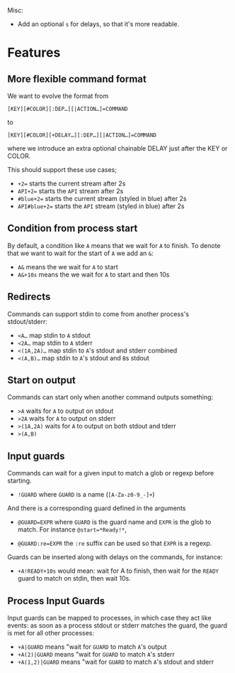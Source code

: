 Misc:
- Add an optional `s` for delays, so that it's more readable.

# Features

## More flexible command format


We want to evolve the format from

```
[KEY][#COLOR][:DEP…][|ACTION…]=COMMAND
```

to

```
[KEY][#COLOR][+DELAY…][:DEP…][|ACTION…]=COMMAND
```

where we introduce an extra optional chainable DELAY just after the KEY
or COLOR.

This should support these use cases;

- `+2=` starts the current stream after 2s
- `API+2=` starts the `API` stream after 2s
- `#blue+2=` starts the current stream (styled in blue) after 2s
- `API#blue+2=` starts the `API` stream (styled in blue) after 2s


## Condition from process start

By default, a condition like `A` means that we wait for `A` to finish. To denote
that we want to wait for the start of `A` we add an `&`:

- `A&` means the we wait for `A` to start
- `A&+10s` means the we wait for `A` to start and then 10s


## Redirects

Commands can support stdin to come from another process's stdout/stderr:

- `<A…` map stdin to `A` stdout
- `<2A…` map stdin to `A` stderr
- `<(1A,2A)…` map stdin to `A`'s stdout and stderr combined
- `<(A,B)…` map stdin to `A`'s stdout  and `B`s stdout

## Start on output

Commands can start only when another command outputs something:

- `>A` waits for `A` to output on stdout
- `>2A` waits for `A` to output on stderr
- `>(1A,2A)` waits for `A` to output on both stdout and tderr
- `>(A,B)`

## Input guards

Commands can wait for a given input to match a glob or regexp before
starting.

- `!GUARD` where `GUARD` is a name (`[A-Za-z0-9_-]+`)

And there is a corresponding guard defined in the arguments

- `@GUARD=EXPR` where `GUARD` is the guard name and `EXPR` is the glob to
  match. For instance `@start=*Ready!*`,

- `@GUARD:re=EXPR` the `:re` suffix can be used so that `EXPR` is a regexp.

Guards can be inserted along with delays on the commands, for instance:

- `+A!READY+10s` would mean: wait for A to finish, then wait for the `READY`
  guard to match on stdin, then wait 10s.


## Process Input Guards

Input guards can be mapped to processes, in which case they act like events:
as soon as a process stdout or stderr matches the guard, the guard is met
for all other processes:

- `+A|GUARD` means "wait for `GUARD` to match `A`'s output
- `+A(2)|GUARD` means "wait for `GUARD` to match `A`'s stderr
- `+A(1,2)|GUARD` means "wait for `GUARD` to match `A`'s stdout and stderr

